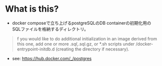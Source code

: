 # What is this?

- docker composeで立ち上げるpostgreSQLのDB containerの初期化用のSQLファイルを格納するディレクトリ。

> f you would like to do additional initialization in an image derived from this one, add one or more *.sql,*.sql.gz, or *.sh scripts under /docker-entrypoint-initdb.d (creating the directory if necessary).

- see: <https://hub.docker.com/_/postgres>
